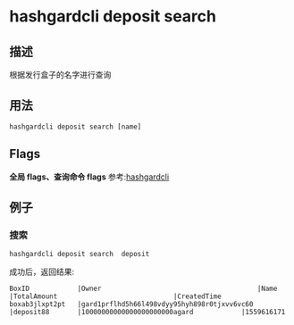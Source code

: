# hashgardcli deposit search

## 描述
根据发行盒子的名字进行查询
## 用法
```shell
hashgardcli deposit search [name]
```
## Flags

**全局 flags、查询命令 flags** 参考:[hashgardcli](../README.md)

## 例子
### 搜索
```shell
hashgardcli deposit search  deposit
```

成功后，返回结果:
```shell
BoxID            |Owner                                       |Name            |TotalAmount                             |CreatedTime
boxab3jlxpt2pt   |gard1prflhd5h66l498vdyy95hyh898r0tjxvv6vc60 |deposit88       |10000000000000000000000agard            |1559616171
```
